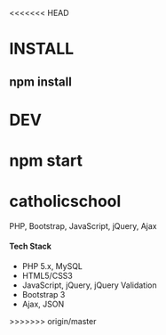 <<<<<<< HEAD
# INSTALL
npm install
-------------------------
# DEV
npm start
=======
# catholicschool
PHP, Bootstrap, JavaScript, jQuery, Ajax
<h4>Tech Stack</h4>
<ul>
<li>PHP 5.x, MySQL</li>
<li>HTML5/CSS3</li>
<li>JavaScript, jQuery, jQuery Validation</li>
<li>Bootstrap 3</li>
<li>Ajax, JSON</li>
</ul>
>>>>>>> origin/master
